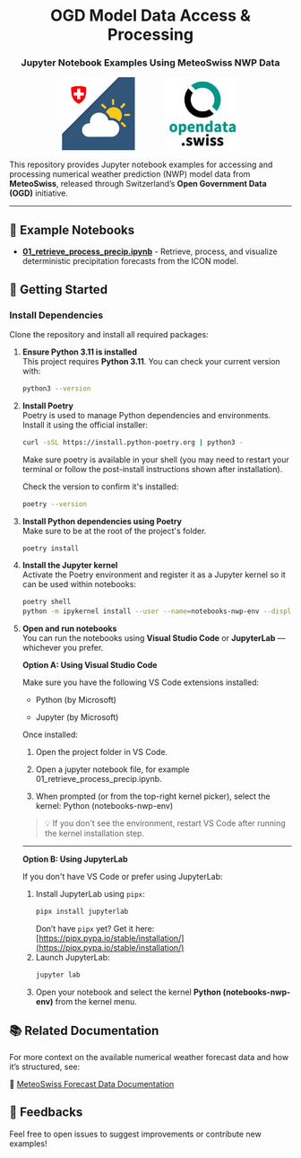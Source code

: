 <h1 align="center">OGD Model Data Access & Processing</h1>
<h3 align="center">Jupyter Notebook Examples Using MeteoSwiss NWP Data</h3>

<p align="center">
  <img src="images/logo_mch.png" alt="MCH Logo" width="130" />
  &nbsp;&nbsp;&nbsp;&nbsp;&nbsp;&nbsp;&nbsp;&nbsp;&nbsp;&nbsp;&nbsp;&nbsp;
  <img src="images/logo_opendata.jpeg" alt="Open Data Logo" width="130" />
</p>

This repository provides Jupyter notebook examples for accessing and processing numerical weather prediction (NWP) model data from **MeteoSwiss**, released through Switzerland’s **Open Government Data (OGD)** initiative.

---

## 📓 Example Notebooks

- [**01_retrieve_process_precip.ipynb**](01_retrieve_process_precip.ipynb) - Retrieve, process, and visualize deterministic precipitation forecasts from the ICON model.

## 🚀 Getting Started

### Install Dependencies

Clone the repository and install all required packages:
1. **Ensure Python 3.11 is installed** <br>
  This project requires **Python 3.11**. You can check your current version with:
    ```bash
    python3 --version
    ```

2. **Install Poetry** <br>
  Poetry is used to manage Python dependencies and environments. Install it using the official installer:
    ```bash
    curl -sSL https://install.python-poetry.org | python3 -
    ```
    Make sure poetry is available in your shell (you may need to restart your terminal or follow the post-install instructions shown after installation).

    Check the version to confirm it's installed:
    ```bash
    poetry --version
    ```

3. **Install Python dependencies using Poetry** <br>
    Make sure to be at the root of the project's folder.
    ```bash
    poetry install
    ```

4. **Install the Jupyter kernel** <br>
    Activate the Poetry environment and register it as a Jupyter kernel so it can be used within notebooks:
    ```bash
    poetry shell
    python -m ipykernel install --user --name=notebooks-nwp-env --display-name "Python (notebooks-nwp-env)"
    ```

5. **Open and run notebooks** <br>
    You can run the notebooks using **Visual Studio Code** or **JupyterLab** — whichever you prefer.

    **Option A: Using Visual Studio Code**

    Make sure you have the following VS Code extensions installed:

    - Python (by Microsoft)

    - Jupyter (by Microsoft)

    Once installed:

    1. Open the project folder in VS Code.

    2. Open a jupyter notebook file, for example 01_retrieve_process_precip.ipynb.

    3. When prompted (or from the top-right kernel picker), select the kernel: Python (notebooks-nwp-env)

    > 💡 If you don't see the environment, restart VS Code after running the kernel installation step.
    ---

    **Option B: Using JupyterLab**

    If you don't have VS Code or prefer using JupyterLab:
    1. Install JupyterLab using `pipx`:
        ```bash
        pipx install jupyterlab
        ```
        Don’t have `pipx` yet? Get it here: [https://pipx.pypa.io/stable/installation/](https://pipx.pypa.io/stable/installation/)
    2. Launch JupyterLab:
        ```bash
        jupyter lab
        ```
    3. Open your notebook and select the kernel **Python (notebooks-nwp-env)** from the kernel menu.


## 📚 Related Documentation

For more context on the available numerical weather forecast data and how it’s structured, see:

  🔗 [MeteoSwiss Forecast Data Documentation](https://opendatadocs.meteoswiss.ch/e-forecast-data/e2-e3-numerical-weather-forecasting-model)

## 💬 Feedbacks
Feel free to open issues to suggest improvements or contribute new examples!
